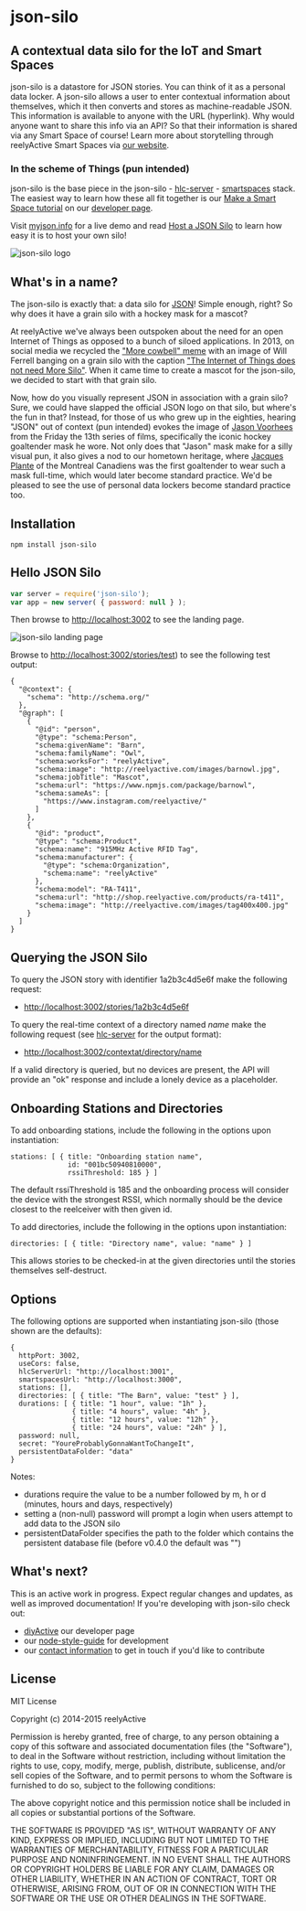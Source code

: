 json-silo
=========


A contextual data silo for the IoT and Smart Spaces
---------------------------------------------------

json-silo is a datastore for JSON stories.  You can think of it as a personal data locker.  A json-silo allows a user to enter contextual information about themselves, which it then converts and stores as machine-readable JSON.  This information is available to anyone with the URL (hyperlink).  Why would anyone want to share this info via an API?  So that their information is shared via any Smart Space of course!  Learn more about storytelling through reelyActive Smart Spaces via [our website](http://context.reelyactive.com/start.html).

### In the scheme of Things (pun intended)

json-silo is the base piece in the json-silo - [hlc-server](https://www.npmjs.org/package/hlc-server) - [smartspaces](https://www.npmjs.org/package/smartspaces) stack.  The easiest way to learn how these all fit together is our [Make a Smart Space tutorial](http://reelyactive.github.io/make-a-smartspace.html) on our [developer page](http://reelyactive.github.io).

Visit [myjson.info](http://myjson.info) for a live demo and read [Host a JSON Silo](http://reelyactive.github.io/host-a-json-silo.html) to learn how easy it is to host your own silo!


![json-silo logo](http://reelyactive.com/images/json-silo.jpg)


What's in a name?
-----------------

The json-silo is exactly that: a data silo for [JSON](http://en.wikipedia.org/wiki/JSON)!  Simple enough, right?  So why does it have a grain silo with a hockey mask for a mascot?

At reelyActive we've always been outspoken about the need for an open Internet of Things as opposed to a bunch of siloed applications.  In 2013, on social media we recycled the ["More cowbell" meme](http://en.wikipedia.org/wiki/More_cowbell) with an image of Will Ferrell banging on a grain silo with the caption ["The Internet of Things does not need More Silo"](http://reelyactive.github.io/images/moreSilo.jpg).  When it came time to create a mascot for the json-silo, we decided to start with that grain silo.

Now, how do you visually represent JSON in association with a grain silo?  Sure, we could have slapped the official JSON logo on that silo, but where's the fun in that?  Instead, for those of us who grew up in the eighties, hearing "JSON" out of context (pun intended) evokes the image of [Jason Voorhees](http://en.wikipedia.org/wiki/Jason_Voorhees) from the Friday the 13th series of films, specifically the iconic hockey goaltender mask he wore.  Not only does that "Jason" mask make for a silly visual pun, it also gives a nod to our hometown heritage, where [Jacques Plante](http://en.wikipedia.org/wiki/Jacques_Plante) of the Montreal Canadiens was the first goaltender to wear such a mask full-time, which would later become standard practice.  We'd be pleased to see the use of personal data lockers become standard practice too.


Installation
------------

    npm install json-silo


Hello JSON Silo
---------------

```javascript
var server = require('json-silo');
var app = new server( { password: null } );
```

Then browse to [http://localhost:3002](http://localhost:3002) to see the landing page.

![json-silo landing page](http://reelyactive.com/images/json-silo-flow.gif)


Browse to [http://localhost:3002/stories/test](http://localhost:3002/stories/test)) to see the following test output:

    {
      "@context": {
        "schema": "http://schema.org/"
      },
      "@graph": [
        {
          "@id": "person",
          "@type": "schema:Person",
          "schema:givenName": "Barn",
          "schema:familyName": "Owl",
          "schema:worksFor": "reelyActive",
          "schema:image": "http://reelyactive.com/images/barnowl.jpg",
          "schema:jobTitle": "Mascot",
          "schema:url": "https://www.npmjs.com/package/barnowl",
          "schema:sameAs": [
            "https://www.instagram.com/reelyactive/"
          ]
        },
        {
          "@id": "product",
          "@type": "schema:Product",
          "schema:name": "915MHz Active RFID Tag",
          "schema:manufacturer": {
            "@type": "schema:Organization",
            "schema:name": "reelyActive"
          },
          "schema:model": "RA-T411",
          "schema:url": "http://shop.reelyactive.com/products/ra-t411",
          "schema:image": "http://reelyactive.com/images/tag400x400.jpg"
        }
      ]
    }


Querying the JSON Silo
----------------------

To query the JSON story with identifier 1a2b3c4d5e6f make the following request:

- [http://localhost:3002/stories/1a2b3c4d5e6f](http://localhost:3002/stories/1a2b3c4d5e6f)

To query the real-time context of a directory named _name_ make the following request (see [hlc-server](https://www.npmjs.org/package/hlc-server) for the output format):

- [http://localhost:3002/contextat/directory/name](http://localhost:3002/contextat/directory/name)

If a valid directory is queried, but no devices are present, the API will provide an "ok" response and include a lonely device as a placeholder.


Onboarding Stations and Directories
-----------------------------------

To add onboarding stations, include the following in the options upon instantiation:

    stations: [ { title: "Onboarding station name",
                  id: "001bc50940810000",
                  rssiThreshold: 185 } ]

The default rssiThreshold is 185 and the onboarding process will consider the device with the strongest RSSI, which normally should be the device closest to the reelceiver with then given id.

To add directories, include the following in the options upon instantiation:

    directories: [ { title: "Directory name", value: "name" } ]

This allows stories to be checked-in at the given directories until the stories themselves self-destruct.


Options
-------

The following options are supported when instantiating json-silo (those shown are the defaults):

    {
      httpPort: 3002,
      useCors: false,
      hlcServerUrl: "http://localhost:3001",
      smartspacesUrl: "http://localhost:3000",
      stations: [],
      directories: [ { title: "The Barn", value: "test" } ],
      durations: [ { title: "1 hour", value: "1h" },
                   { title: "4 hours", value: "4h" },
                   { title: "12 hours", value: "12h" },
                   { title: "24 hours", value: "24h" } ],
      password: null,
      secret: "YoureProbablyGonnaWantToChangeIt",
      persistentDataFolder: "data"
    }

Notes:
- durations require the value to be a number followed by m, h or d (minutes, hours and days, respectively)
- setting a (non-null) password will prompt a login when users attempt to add data to the JSON silo
- persistentDataFolder specifies the path to the folder which contains the persistent database file (before v0.4.0 the default was "")


What's next?
------------

This is an active work in progress.  Expect regular changes and updates, as well as improved documentation!  If you're developing with json-silo check out:
* [diyActive](http://reelyactive.github.io/) our developer page
* our [node-style-guide](https://github.com/reelyactive/node-style-guide) for development
* our [contact information](http://context.reelyactive.com/contact.html) to get in touch if you'd like to contribute


License
-------

MIT License

Copyright (c) 2014-2015 reelyActive

Permission is hereby granted, free of charge, to any person obtaining a copy of this software and associated documentation files (the "Software"), to deal in the Software without restriction, including without limitation the rights to use, copy, modify, merge, publish, distribute, sublicense, and/or sell copies of the Software, and to permit persons to whom the Software is furnished to do so, subject to the following conditions:

The above copyright notice and this permission notice shall be included in all copies or substantial portions of the Software.

THE SOFTWARE IS PROVIDED "AS IS", WITHOUT WARRANTY OF ANY KIND, EXPRESS OR 
IMPLIED, INCLUDING BUT NOT LIMITED TO THE WARRANTIES OF MERCHANTABILITY, 
FITNESS FOR A PARTICULAR PURPOSE AND NONINFRINGEMENT. IN NO EVENT SHALL THE 
AUTHORS OR COPYRIGHT HOLDERS BE LIABLE FOR ANY CLAIM, DAMAGES OR OTHER 
LIABILITY, WHETHER IN AN ACTION OF CONTRACT, TORT OR OTHERWISE, ARISING FROM, 
OUT OF OR IN CONNECTION WITH THE SOFTWARE OR THE USE OR OTHER DEALINGS IN 
THE SOFTWARE.

